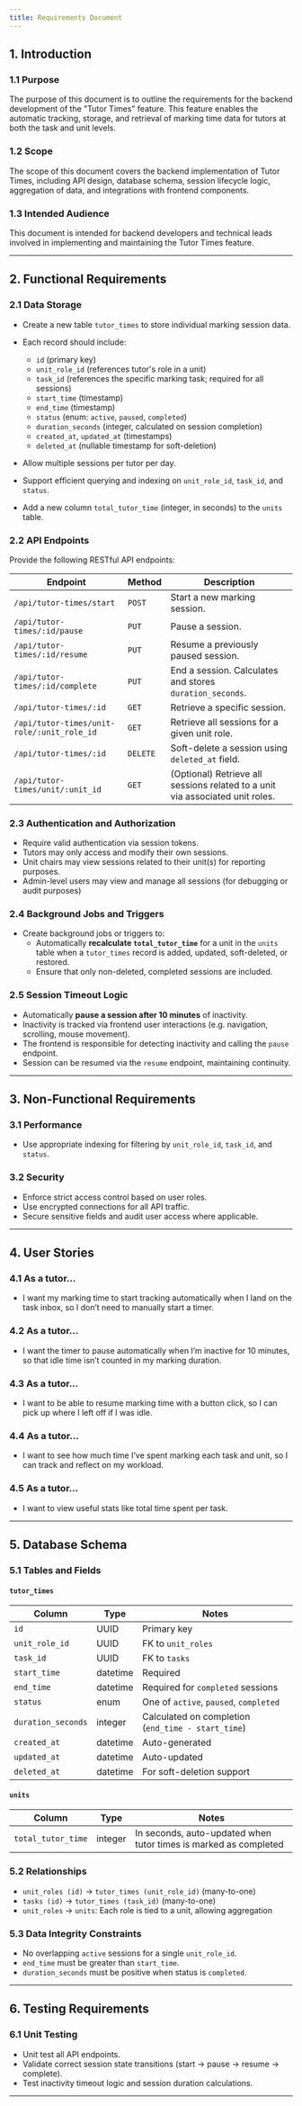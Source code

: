 ```yaml
---
title: Requirements Document
---
```


## 1. Introduction

### 1.1 Purpose

The purpose of this document is to outline the requirements for the backend development of the "Tutor Times" feature. This feature enables the automatic tracking, storage, and retrieval of marking time data for tutors at both the task and unit levels.

### 1.2 Scope

The scope of this document covers the backend implementation of Tutor Times, including API design, database schema, session lifecycle logic, aggregation of data, and integrations with frontend components.

### 1.3 Intended Audience

This document is intended for backend developers and technical leads involved in implementing and maintaining the Tutor Times feature.

---

## 2. Functional Requirements

### 2.1 Data Storage

- Create a new table `tutor_times` to store individual marking session data.
- Each record should include:

  - `id` (primary key)
  - `unit_role_id` (references tutor's role in a unit)
  - `task_id` (references the specific marking task; required for all sessions)
  - `start_time` (timestamp)
  - `end_time` (timestamp)
  - `status` (enum: `active`, `paused`, `completed`)
  - `duration_seconds` (integer, calculated on session completion)
  - `created_at`, `updated_at` (timestamps)
  - `deleted_at` (nullable timestamp for soft-deletion)

- Allow multiple sessions per tutor per day.
- Support efficient querying and indexing on `unit_role_id`, `task_id`, and `status`.

- Add a new column `total_tutor_time` (integer, in seconds) to the `units` table.

### 2.2 API Endpoints

Provide the following RESTful API endpoints:

| Endpoint                                   | Method   | Description                                                                   |
| ------------------------------------------ | -------- | ----------------------------------------------------------------------------- |
| `/api/tutor-times/start`                   | `POST`   | Start a new marking session.                                                  |
| `/api/tutor-times/:id/pause`               | `PUT`    | Pause a session.                                                              |
| `/api/tutor-times/:id/resume`              | `PUT`    | Resume a previously paused session.                                           |
| `/api/tutor-times/:id/complete`            | `PUT`    | End a session. Calculates and stores `duration_seconds`.                      |
| `/api/tutor-times/:id`                     | `GET`    | Retrieve a specific session.                                                  |
| `/api/tutor-times/unit-role/:unit_role_id` | `GET`    | Retrieve all sessions for a given unit role.                                  |
| `/api/tutor-times/:id`                     | `DELETE` | Soft-delete a session using `deleted_at` field.                               |
| `/api/tutor-times/unit/:unit_id`           | `GET`    | (Optional) Retrieve all sessions related to a unit via associated unit roles. |

### 2.3 Authentication and Authorization

- Require valid authentication via session tokens.
- Tutors may only access and modify their own sessions.
- Unit chairs may view sessions related to their unit(s) for reporting purposes.
- Admin-level users may view and manage all sessions (for debugging or audit purposes)

### 2.4 Background Jobs and Triggers

- Create background jobs or triggers to:
  - Automatically **recalculate `total_tutor_time`** for a unit in the `units` table when a `tutor_times` record is added, updated, soft-deleted, or restored.
  - Ensure that only non-deleted, completed sessions are included.

### 2.5 Session Timeout Logic

- Automatically **pause a session after 10 minutes** of inactivity.
- Inactivity is tracked via frontend user interactions (e.g. navigation, scrolling, mouse movement).
- The frontend is responsible for detecting inactivity and calling the `pause` endpoint.
- Session can be resumed via the `resume` endpoint, maintaining continuity.

---

## 3. Non-Functional Requirements

### 3.1 Performance

- Use appropriate indexing for filtering by `unit_role_id`, `task_id`, and `status`.

### 3.2 Security

- Enforce strict access control based on user roles.
- Use encrypted connections for all API traffic.
- Secure sensitive fields and audit user access where applicable.

---

## 4. User Stories

### 4.1 As a tutor...

- I want my marking time to start tracking automatically when I land on the task inbox, so I don’t need to manually start a timer.

### 4.2 As a tutor...

- I want the timer to pause automatically when I’m inactive for 10 minutes, so that idle time isn’t counted in my marking duration.

### 4.3 As a tutor...

- I want to be able to resume marking time with a button click, so I can pick up where I left off if I was idle.

### 4.4 As a tutor...

- I want to see how much time I’ve spent marking each task and unit, so I can track and reflect on my workload.

### 4.5 As a tutor...

- I want to view useful stats like total time spent per task.

---

## 5. Database Schema

### 5.1 Tables and Fields

#### `tutor_times`

| Column             | Type     | Notes                                              |
| ------------------ | -------- | -------------------------------------------------- |
| `id`               | UUID     | Primary key                                        |
| `unit_role_id`     | UUID     | FK to `unit_roles`                                 |
| `task_id`          | UUID     | FK to `tasks`                                      |
| `start_time`       | datetime | Required                                           |
| `end_time`         | datetime | Required for `completed` sessions                  |
| `status`           | enum     | One of `active`, `paused`, `completed`             |
| `duration_seconds` | integer  | Calculated on completion (`end_time - start_time`) |
| `created_at`       | datetime | Auto-generated                                     |
| `updated_at`       | datetime | Auto-updated                                       |
| `deleted_at`       | datetime | For soft-deletion support                          |

#### `units`

| Column             | Type    | Notes                                                            |
| ------------------ | ------- | ---------------------------------------------------------------- |
| `total_tutor_time` | integer | In seconds, auto-updated when tutor times is marked as completed |

### 5.2 Relationships

- `unit_roles (id)` → `tutor_times (unit_role_id)` (many-to-one)
- `tasks (id)` → `tutor_times (task_id)` (many-to-one)
- `unit_roles` → `units`: Each role is tied to a unit, allowing aggregation

### 5.3 Data Integrity Constraints

- No overlapping `active` sessions for a single `unit_role_id`.
- `end_time` must be greater than `start_time`.
- `duration_seconds` must be positive when status is `completed`.

---

## 6. Testing Requirements

### 6.1 Unit Testing

- Unit test all API endpoints.
- Validate correct session state transitions (start → pause → resume → complete).
- Test inactivity timeout logic and session duration calculations.

---
